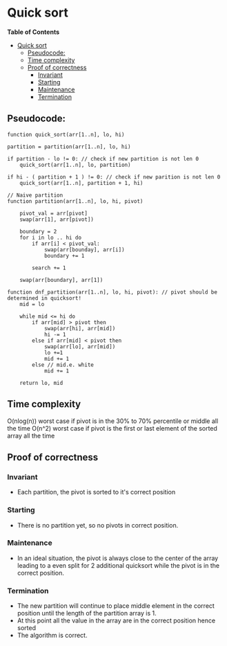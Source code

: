# Quick sort
<!-- markdown-toc start - Don't edit this section. Run M-x markdown-toc-refresh-toc -->
**Table of Contents**

- [Quick sort](#quick-sort)
    - [Pseudocode:](#pseudocode)
    - [Time complexity](#time-complexity)
    - [Proof of correctness](#proof-of-correctness)
        - [Invariant](#invariant)
        - [Starting](#starting)
        - [Maintenance](#maintenance)
        - [Termination](#termination)

<!-- markdown-toc end -->

## Pseudocode:

```
function quick_sort(arr[1..n], lo, hi)

partition = partition(arr[1..n], lo, hi)

if partition - lo != 0: // check if new partition is not len 0
    quick_sort(arr[1..n], lo, partition)

if hi - ( partition + 1 ) != 0: // check if new parition is not len 0
    quick_sort(arr[1..n], partition + 1, hi)

```

```
// Naive partition
function partition(arr[1..n], lo, hi, pivot)

    pivot_val = arr[pivot]
    swap(arr[1], arr[pivot])

    boundary = 2
    for i in lo .. hi do
        if arr[i] < pivot_val:
            swap(arr[bounday], arr[i])
            boundary += 1

        search += 1

    swap(arr[boundary], arr[1])

```

```
function dnf_partition(arr[1..n], lo, hi, pivot): // pivot should be determined in quicksort!
    mid = lo

    while mid <= hi do
        if arr[mid] > pivot then
            swap(arr[hi], arr[mid])
            hi -= 1
        else if arr[mid] < pivot then
            swap(arr[lo], arr[mid])
            lo +=1
            mid += 1
        else // mid.e. white
            mid += 1

    return lo, mid
```

## Time complexity
O(nlog(n)) worst case if pivot is in the 30% to 70% percentile or middle all the time
O(n^2) worst case if pivot is the first or last element of the sorted array all the time


## Proof of correctness

### Invariant
* Each partition, the pivot is sorted to it's correct position


### Starting
* There is no partition yet, so no pivots in correct position.

### Maintenance
* In an ideal situation, the pivot is always close to the center of the array leading to a even split for 2 additional quicksort while the pivot is in the correct position.

### Termination
* The new partition will continue to place middle element in the correct position until the length of the partition array is 1.
* At this point all the value in the array are in the correct position hence sorted
* The algorithm is correct.



